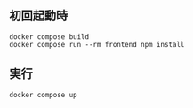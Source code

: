 ## 初回起動時

```
docker compose build
docker compose run --rm frontend npm install
```

## 実行
```docker compose up```

